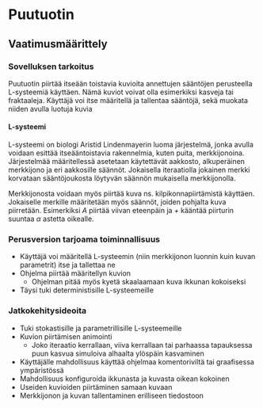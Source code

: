 # Puutuotin

## Vaatimusmäärittely

### Sovelluksen tarkoitus

Puutuotin piirtää itseään toistavia kuvioita annettujen sääntöjen perusteella L-systeemiä käyttäen. Nämä kuviot voivat olla esimerkiksi kasveja tai fraktaaleja. Käyttäjä voi itse määritellä ja tallentaa sääntöjä, sekä muokata niiden avulla luotuja kuvia

#### L-systeemi

L-systeemi on biologi Aristid Lindenmayerin luoma järjestelmä, jonka avulla voidaan esittää itseääntoistavia rakennelmia, kuten puita, merkkijonoina. Järjestelmää määritellessä asetetaan käytettävät aakkosto, alkuperäinen merkkijono ja eri aakkosille säännöt. Jokaisella iteraatiolla jokainen merkki korvataan sääntöjoukosta löytyvän säännön mukaisella merkkijonolla. 

Merkkijonosta voidaan myös piirtää kuva ns. kilpikonnapiirtämistä käyttäen. Jokaiselle merkille määritetään myös säännöt, joiden pohjalta kuva piirretään. Esimerkiksi _A_ piirtää viivan eteenpäin ja _+_ kääntää piirturin suuntaa _α_ astetta oikealle. 

### Perusversion tarjoama toiminnallisuus

* Käyttäjä voi määritellä L-systeemin (niin merkkijonon luonnin kuin kuvan parametrit) itse ja tallettaa ne
* Ohjelma piirtää määritellyn kuvion
	* Ohjelman pitää myös kyetä skaalaamaan kuva ikkunan kokoiseksi
* Täysi tuki deterministisille L-systeemeille

### Jatkokehitysideoita

* Tuki stokastisille ja parametrillisille L-systeemeille
* Kuvion piirtämisen animointi
	* Joko iteraatio kerrallaan, viiva kerrallaan tai parhaassa tapauksessa puun kasvua simuloiva alhaalta ylöspäin kasvaminen
* Käyttäjälle mahdollisuus käyttää ohjelmaa komentoriviltä tai graafisessa ympäristössä
* Mahdollisuus konfiguroida ikkunasta ja kuvasta oikean kokoinen
* Useiden kuvioiden piirtäminen samaan kuvaan
* Merkkijonon ja kuvan tallentaminen erilliseen tiedostoon

